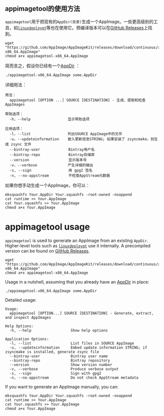 ## appimagetool的使用方法

`appimagetool`用于把现有的`AppDir(目录)`生成一个AppImage。一些更高级别的工具，如[`linuxdeployqt`](https://github.com/probonopd/linuxdeployqt)等也在使用它。预编译版本可以在[GitHub Releases](https://github.com/AppImage/AppImageKit/releases)上找到。

```
wget "https://github.com/AppImage/AppImageKit/releases/download/continuous/appimagetool-x86_64.AppImage"
chmod a+x appimagetool-x86_64.AppImage
```

简而言之，假设你已经有一个[AppDir](https://github.com/AppImage/AppImageSpec/blob/master/draft.md#appdir) ：

```
./appimagetool-x86_64.AppImage some.AppDir
```

详细用法：
```
用法：
  appimagetool [OPTION ...] SOURCE [DESTINATION] - 生成，提取和检查AppImages

帮助选项：
  -h，--help                 显示帮助选项

应用选项：
  -l，--list                 列出SOURCE AppImage中的文件
  -u，--updateinformation    嵌入更新信息STRING; 如果安装了 zsyncmake，则生成 zsync 文件
  --bintray-user             Bintray用户名
  --bintray-repo             Bintray存储库
  --version                  显示版本号
  -v，--verbose              产生详细的输出
  -s, --sign                 用 gpg2 签名
  -n, --no-appstream         不检查AppStream元数据
```

如果你想手动生成一个AppImage，你可以：

```
mksquashfs Your.AppDir Your.squashfs -root-owned -noappend
cat runtime >> Your.AppImage
cat Your.squashfs >> Your.AppImage
chmod a+x Your.AppImage
```

# appimagetool usage

`appimagetool` is used to generate an AppImage from an existing `AppDir`. Higher-level tools such as [`linuxdeployqt`](https://github.com/probonopd/linuxdeployqt) use it internally. A precompiled version can be found on [GitHub Releases](https://github.com/AppImage/AppImageKit/releases).

```
wget "https://github.com/AppImage/AppImageKit/releases/download/continuous/appimagetool-x86_64.AppImage"
chmod a+x appimagetool-x86_64.AppImage
```

Usage in a nutshell, assuming that you already have an [AppDir](https://github.com/AppImage/AppImageSpec/blob/master/draft.md#appdir) in place:

```
./appimagetool-x86_64.AppImage some.AppDir
```

Detailed usage:
```
Usage:
  appimagetool [OPTION...] SOURCE [DESTINATION] - Generate, extract, and inspect AppImages

Help Options:
  -h, --help                  Show help options

Application Options:
  -l, --list                  List files in SOURCE AppImage
  -u, --updateinformation     Embed update information STRING; if zsyncmake is installed, generate zsync file
  --bintray-user              Bintray user name
  --bintray-repo              Bintray repository
  --version                   Show version number
  -v, --verbose               Produce verbose output
  -s, --sign                  Sign with gpg2
  -n, --no-appstream          Do not check AppStream metadata
```

If you want to generate an AppImage manually, you can:

```
mksquashfs Your.AppDir Your.squashfs -root-owned -noappend
cat runtime >> Your.AppImage
cat Your.squashfs >> Your.AppImage
chmod a+x Your.AppImage
```